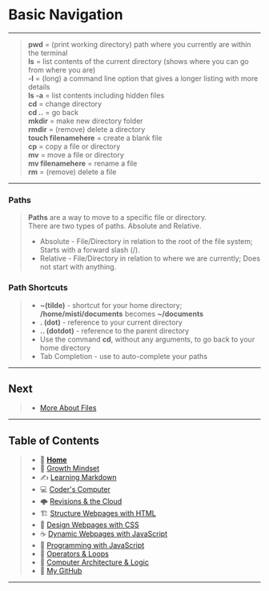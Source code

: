 # Basic Navigation

_____

> **pwd** = (print working directory) path where you currently are within the terminal <br>
> **ls** = list contents of the current directory (shows where you can go from where you are) <br>
> **-l** = (long) a command line option that gives a longer listing with more details <br>
> **ls -a** = list contents including hidden files <br>
> **cd** = change directory <br>
> **cd ..** = go back <br>
> **mkdir** = make new directory folder <br>
> **rmdir** = (remove) delete a directory <br>
> **touch filenamehere** = create a blank file <br>
> **cp** = copy a file or directory <br>
> **mv** = move a file or directory <br>
> **mv filenamehere** = rename a file <br>
> **rm** = (remove) delete a file <br>
_____

### Paths

> **Paths** are a way to move to a specific file or directory. <br>
> There are two types of paths. Absolute and Relative.
> * Absolute - File/Directory in relation to the root of the file system; Starts with a forward slash (/).
> * Relative - File/Directory in relation to where we are currently; Does not start with anything.

### Path Shortcuts

> * **~(tilde)** - shortcut for your home directory; **/home/misti/documents** becomes **~/documents**
> * **. (dot)** - reference to your current directory
> * **.. (dotdot)** -  reference to the parent directory
> * Use the command **cd**, without any arguments, to go back to your home directory
> * Tab Completion - use to auto-complete your paths  
>
_____

## Next
  
> * [More About Files](/moreaboutfiles.md)

_____

## Table of Contents

> * 🏡 [**Home**](https://mistidinzy.github.io/ReadingNotes/)
> * 💭 [Growth Mindset](/growthmindset.md)
> * ✍️ [Learning Markdown](/learningmarkdown.md)
> * 💻 [Coder's Computer](/coderscomputer.md)
> * 🌩️ [Revisions & the Cloud](/revisionscloud.md)
> * 🏗️ [Structure Webpages with HTML](/structure.md)
> * 🎨 [Design Webpages with CSS](/designcss.md)
> * ☕ [Dynamic Webpages with JavaScript](/dynamicjava.md)
> * 🌵 [Programming with JavaScript](/programjs.md)
> * 🤖 [Operators & Loops](/operloops.md)
> * 🧮 [Computer Architecture & Logic](/comparchlogic.md)
> * 🐙 [My GitHub](https://github.com/mistidinzy)

_____


